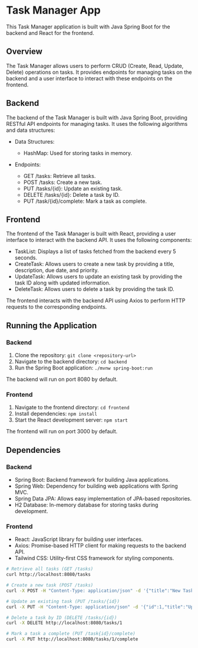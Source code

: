 # Task Manager App

This Task Manager application is built with Java Spring Boot for the backend and React for the frontend.

## Overview

The Task Manager allows users to perform CRUD (Create, Read, Update, Delete) operations on tasks. It provides endpoints for managing tasks on the backend and a user interface to interact with these endpoints on the frontend.

## Backend

The backend of the Task Manager is built with Java Spring Boot, providing RESTful API endpoints for managing tasks. It uses the following algorithms and data structures:

- Data Structures:
  - HashMap: Used for storing tasks in memory.

- Endpoints:
  - GET /tasks: Retrieve all tasks.
  - POST /tasks: Create a new task.
  - PUT /tasks/{id}: Update an existing task.
  - DELETE /tasks/{id}: Delete a task by ID.
  - PUT /task/{id}/complete: Mark a task as complete.

## Frontend

The frontend of the Task Manager is built with React, providing a user interface to interact with the backend API. It uses the following components:

- TaskList: Displays a list of tasks fetched from the backend every 5 seconds.
- CreateTask: Allows users to create a new task by providing a title, description, due date, and priority.
- UpdateTask: Allows users to update an existing task by providing the task ID along with updated information.
- DeleteTask: Allows users to delete a task by providing the task ID.

The frontend interacts with the backend API using Axios to perform HTTP requests to the corresponding endpoints.

## Running the Application

### Backend
1. Clone the repository: `git clone <repository-url>`
2. Navigate to the backend directory: `cd backend`
3. Run the Spring Boot application: `./mvnw spring-boot:run`

The backend will run on port 8080 by default.

### Frontend
1. Navigate to the frontend directory: `cd frontend`
2. Install dependencies: `npm install`
3. Start the React development server: `npm start`

The frontend will run on port 3000 by default.

## Dependencies

### Backend
- Spring Boot: Backend framework for building Java applications.
- Spring Web: Dependency for building web applications with Spring MVC.
- Spring Data JPA: Allows easy implementation of JPA-based repositories.
- H2 Database: In-memory database for storing tasks during development.

### Frontend
- React: JavaScript library for building user interfaces.
- Axios: Promise-based HTTP client for making requests to the backend API.
- Tailwind CSS: Utility-first CSS framework for styling components.

```bash
# Retrieve all tasks (GET /tasks)
curl http://localhost:8080/tasks

# Create a new task (POST /tasks)
curl -X POST -H "Content-Type: application/json" -d '{"title":"New Task","description":"Task description","dueDate":"2024-04-16","priority":1,"completed":false}' http://localhost:8080/tasks

# Update an existing task (PUT /tasks/{id})
curl -X PUT -H "Content-Type: application/json" -d '{"id":1,"title":"Updated Task","description":"Updated task description","dueDate":"2024-04-17","priority":2,"completed":true}' http://localhost:8080/tasks/1

# Delete a task by ID (DELETE /tasks/{id})
curl -X DELETE http://localhost:8080/tasks/1

# Mark a task a complete (PUT /task{id}/complete)
curl -X PUT http://localhost:8080/tasks/1/complete
```
